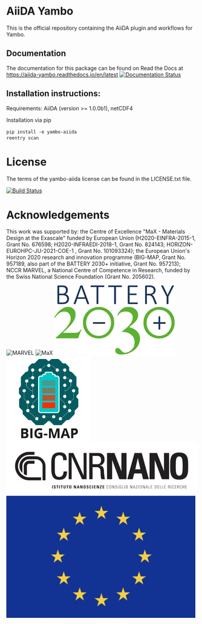 # AiiDA Yambo  

This is the official repository containing the AiiDA plugin and workflows for Yambo.

## Documentation

The documentation for this package can be found on Read the Docs at https://aiida-yambo.readthedocs.io/en/latest
[![Documentation Status](https://readthedocs.org/projects/aiida-yambo/badge/?version=latest)](https://aiida-yambo.readthedocs.io/en/master/?badge=master)

## Installation instructions:

Requirements: AiiDA (version >= 1.0.0b1), netCDF4

Installation via pip

```
pip install -e yambo-aiida
reentry scan
```

# License  
The terms of the yambo-aiida license can be found in the LICENSE.txt file.

[![Build Status](https://travis-ci.org/yambo-code/yambo-aiida.svg?branch=master)](https://travis-ci.org/yambo-code/yambo-aiida)

# Acknowledgements

This work was supported by: the Centre of Excellence "MaX - Materials Design at the Exascale" funded by European Union 
(H2020-EINFRA-2015-1, Grant No. 676598; H2020-INFRAEDI-2018-1, Grant No. 824143; HORIZON-EUROHPC-JU-2021-COE-1 , 
Grant No. 101093324); the European Union's Horizon 2020 research and innovation programme 
(BIG-MAP, Grant No. 957189, also part of the BATTERY 2030+ initiative, Grant No. 957213); 
NCCR MARVEL, a National Centre of Competence in Research, funded by the Swiss National Science 
Foundation (Grant No. 205602).


![MARVEL](miscellaneous/logos/MARVEL.png) ![MaX](miscellaneous/logos/MaX.png)
![battery2030](miscellaneous/logos/battery2030_reduced.png)![bigmap](miscellaneous/logos/bigmap_logo.png)
![cnr](miscellaneous/logos/logo-nano-nero.jpeg) ![EU](miscellaneous/logos/EU_flag.png) 